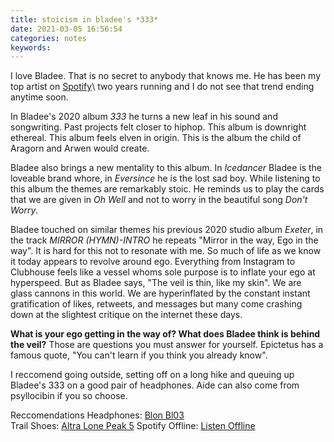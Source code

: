 ```yaml
---
title: stoicism in bladee's *333*
date: 2021-03-05 16:56:54
categories: notes
keywords:
---
```


I love Bladee. That is no secret to anybody that knows me. He has been my top artist on [Spotify](https://open.spotify.com/playlist/37i9dQZF1EM8csONPoiHYf?si=zjZ2xH3tSRqCEkUazB7jFQ)\ two years running and I do not see that trend ending anytime soon.  

In Bladee's 2020 album *333* he turns a new leaf in his sound and songwriting. Past projects felt closer to hiphop. This album is downright ethereal. This album feels elven in origin. This is the album the child of Aragorn and Arwen would create.  

Bladee also brings a new mentality to this album. In *Icedancer* Bladee is the loveable brand whore, in *Eversince* he is the lost sad boy. While listening to this album the themes are remarkably stoic. He reminds us to play the cards that we are given in *Oh Well* and not to worry in the beautiful song *Don't Worry*. 

Bladee touched on similar themes his previous 2020 studio album *Exeter*, in the track *MIRROR (HYMN)-INTRO* he repeats "Mirror in the way, Ego in the way". It is hard for this not to resonate with me. So much of life as we know it today appears to revolve around ego. Everything from Instagram to Clubhouse feels like a vessel whoms sole purpose is to inflate your ego at hyperspeed. But as Bladee says, "The veil is thin, like my skin". We are glass cannons in this world. We are hyperinflated by the constant instant gratification of likes, retweets, and messages but many come crashing down at the slightest critique on the internet these days. 

**What is your ego getting in the way of? What does Bladee think is behind the veil?**
Those are questions you must answer for yourself. Epictetus has a famous quote, "You can't learn if you think you already know".  

I reccomend going outside, setting off on a long hike and queuing up Bladee's 333 on a good pair of headphones. Aide can also come from psyllocibin if you so choose.  

Reccomendations
Headphones: [Blon Bl03](https://www.amazon.com/HiFiHear-Earphone-Diaphragm-Headphone-Detachable/dp/B07TZ2NQCF)\
Trail Shoes: [Altra Lone Peak 5](https://www.rei.com/product/184467/altra-lone-peak-5-trail-running-shoes-mens?CAWELAID=120217890011518715)
Spotify Offline: [Listen Offline](https://support.spotify.com/us/article/listen-offline/)